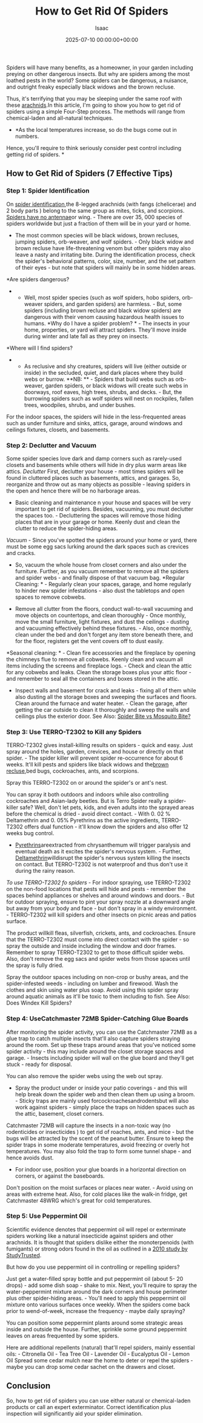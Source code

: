 ﻿---
title: How to Get Rid Of Spiders
description: Spiders will have many benefits, as a homeowner, in your garden including preying on other dangerous insects. But why are spiders among the most loathed pests...
slug: /how-to-get-rid-of-spiders/
date: 2025-07-10 00:00:00+00:00
lastmod: 2025-07-10 00:00:00+03:00
author: Isaac
categories:

- Guide

- Spiders
tags:

- guide

- rid

- spider
layout: post
---

Spiders will have many benefits, as a homeowner, in your garden including preying on other dangerous insects. But why are spiders among the most loathed pests in the world? Some spiders can be dangerous, a nuisance, and outright freaky especially black widows and the brown recluse.

Thus, it's terrifying that you may be sleeping under the same roof with these [arachnids](https://www.nationalgeographic.com/news/2004/6/[spider](https://pestpolicy.com/can-you-drown-a-spider/)-sense-fast-facts-on-extreme-arachnids/).In this article, I'm going to show you how to get rid of spiders using a simple Four-Step process. The methods will range from chemical-laden and all-natural techniques.

- *As the local temperatures increase, so do the bugs come out in numbers.

Hence, you'll require to think seriously consider pest control including getting rid of spiders. *

##  How to Get Rid of Spiders (7 Effective Tips)

###  Step 1: Spider Identification

On [spider identification](https://owlcation.com/stem/spider-identification),the 8-legged arachnids (with fangs (chelicerae) and 2 body parts ) belong to the same group as mites, ticks, and scorpions. [Spiders have no antennae](https://pestpolicy.com/do-spiders-have-antennae/)or wing. - There are over 35, 000 species of spiders worldwide but just a fraction of them will be in your yard or home.

- The most common species will be black widows, brown recluses, jumping spiders, orb-weaver, and wolf spiders. - Only black widow and brown recluse have life-threatening venom but other spiders may also leave a nasty and irritating bite. During the identification process, check the spider's behavioral patterns, color, size, number, and the set pattern of their eyes - but note that spiders will mainly be in some hidden areas.

*Are spiders dangerous?

* - Well, most spider species (such as wolf spiders, hobo spiders, orb-weaver spiders, and garden spiders) are harmless. - But, some spiders (including brown recluse and black widow spiders) are dangerous with their venom causing hazardous health issues to humans. *Why do I have a spider problem? * - The insects in your home, properties, or yard will attract spiders. They'll move inside during winter and late fall as they prey on insects.

*Where will I find spiders?

* - As reclusive and shy creatures, spiders will live (either outside or inside) in the secluded, quiet, and dark places where they build webs or burrow. **NB: ** - Spiders that build webs such as orb-weaver, garden spiders, or black widows will create such webs in doorways, roof eaves, high trees, shrubs, and decks. - But, the burrowing spiders such as wolf spiders will nest on rockpiles, fallen trees, woodpiles, shrubs, and under bushes.

For the indoor spaces, the spiders will hide in the less-frequented areas such as under furniture and sinks, attics, garage, around windows and ceilings fixtures, closets, and basements.

###  Step 2: Declutter and Vacuum

Some spider species love dark and damp corners such as rarely-used closets and basements while others will hide in dry plus warm areas like attics. *Declutter* First, declutter your house - most times spiders will be found in cluttered places such as basements, attics, and garages. So, reorganize and throw out as many objects as possible - leaving spiders in the open and hence there will be no harborage areas.

- Basic cleaning and maintenance n your house and spaces will be very important to get rid of spiders. Besides, vacuuming, you must declutter the spaces too. - Decluttering the spaces will remove those hiding places that are in your garage or home. Keenly dust and clean the clutter to reduce the spider-hiding areas.

*Vacuum* - Since you've spotted the spiders around your home or yard, there must be some egg sacs lurking around the dark spaces such as crevices and cracks.

- So, vacuum the whole house from closet corners and also under the furniture. Further, as you vacuum remember to remove all the spiders and spider webs - and finally dispose of that vacuum bag. *Regular Cleaning: * - Regularly clean your spaces, garage, and home regularly to hinder new spider infestations - also dust the tabletops and open spaces to remove cobwebs.

- Remove all clutter from the floors, conduct wall-to-wall vacuuming and move objects on countertops, and clean thoroughly - Once monthly, move the small furniture, light fixtures, and dust the ceilings - dusting and vacuuming effectively behind these fixtures. - Also, once monthly, clean under the bed and don't forget any item store beneath there, and for the floor, registers get the vent covers off to dust easily.

*Seasonal cleaning: * - Clean fire accessories and the fireplace by opening the chimneys flue to remove all cobwebs. Keenly clean and vacuum all items including the screens and fireplace logs. - Check and clean the attic for any cobwebs and leaks. Clean the storage boxes plus your attic floor - and remember to seal all the containers and boxes stored in the attic.

- Inspect walls and basement for crack and leaks - fixing all of them while also dusting all the storage boxes and sweeping the surfaces and floors. Clean around the furnace and water heater. - Clean the garage, after getting the car outside to clean it thoroughly and sweep the walls and ceilings plus the exterior door. See Also: [Spider Bite vs Mosquito Bite? ](https://pestpolicy.com/spider-bite-vs-mosquito-bite/)

###  Step 3: Use TERRO-T2302 to Kill any Spiders

TERRO-T2302 gives install-killing results on spiders - quick and easy. Just spray around the holes, garden, crevices, and house or directly on that spider. - The spider killer will prevent spider re-occurrence for about 6 weeks. It'll kill pests and spiders like black widows and the[brown recluse](https://pestpolicy.com/how-to-get-rid-of-brown-recluse-spiders/),bed bugs, cockroaches, ants, and scorpions.

Spray this TERRO-T2302 on or around the spider's or ant's nest.

You can spray it both outdoors and indoors while also controlling cockroaches and Asian-lady beetles. But is Terro Spider really a spider-killer safe? Well, don't let pets, kids, and even adults into the sprayed areas before the chemical is dried - avoid direct contact. - With 0. 02 % Deltamethrin and 0. 05% Pyrethrins as the active ingredients, TERRO-T2302 offers dual function - it'll know down the spiders and also offer 12 weeks bug control.

- [Pyrethrins](http://npic.orst.edu/factsheets/pyrethrins.pdf)areextracted from chrysanthemum will trigger paralysis and eventual death as it excites the spider's nervous system. - Further, [Deltamethrin](http://npic.orst.edu/factsheets/DeltaGen.html)willdisrupt the spider's nervous system killing the insects on contact. But TERRO-T2302 is not waterproof and thus don't use it during the rainy reason.

*To use TERRO-T2302 fo spiders* - For indoor spraying, use TERRO-T2302 on the non-food locations that pests will hide and pests - remember the spaces behind appliances or shelves and around windows and doors. - But for outdoor spraying, ensure to pint your spray nozzle at a downward angle but away from your body and face - but don't spray in a windy environment. - TERRO-T2302 will kill spiders and other insects on picnic areas and patios surface.

The product willkill fleas, silverfish, crickets, ants, and cockroaches. Ensure that the TERRO-T2302 must come into direct contact with the spider - so spray the outside and inside including the window and door frames. Remember to spray TERRO-T2302 to get to those difficult spider webs. Also, don't remove the egg sacs and spider webs from those spaces until the spray is fully dried.

Spray the outdoor spaces including on non-crop or bushy areas, and the spider-infested weeds - including on lumber and firewood. Wash the clothes and skin using water plus soap. Avoid using this spider spray around aquatic animals as it'll be toxic to them including to fish. See Also: Does Windex Kill Spiders?

###  Step 4: Use**Catchmaster 72MB Spider-Catching Glue Boards**

After monitoring the spider activity, you can use the Catchmaster 72MB as a glue trap to catch multiple insects that'll also capture spiders straying around the room. Set up these traps around areas that you've noticed some spider activity - this may include around the closet storage spaces and garage. - Insects including spider will wall on the glue board and they'll get stuck - ready for disposal.

You can also remove the spider webs using the web out spray.

- Spray the product under or inside your patio coverings - and this will help break down the spider web and then clean them up using a broom. - Sticky traps are mainly used forcockroachesandrodentsbut will also work against spiders - simply place the traps on hidden spaces such as the attic, basement, closet corners.

Catchmaster 72MB will capture the insects in a non-toxic way (no rodenticides or insecticides ) to get rid of roaches, ants, and mice - but the bugs will be attracted by the scent of the peanut butter. Ensure to keep the spider traps in some moderate temperatures, avoid freezing or overly hot temperatures. You may also fold the trap to form some tunnel shape - and hence avoids dust.

- For indoor use, position your glue boards in a horizontal direction on corners, or against the baseboards.

Don't position on the moist surfaces or places near water. - Avoid using on areas with extreme heat. Also, for cold places like the walk-in fridge, get Catchmaster 48WRG which's great for cold temperatures.

###  Step 5: Use Peppermint Oil

Scientific evidence denotes that peppermint oil will repel or exterminate spiders working like a natural insecticide against spiders and other arachnids. It is thought that spiders dislike either the monoterpenoids (with fumigants) or strong odors found in the oil as outlined in a [2010 study by StudyTrusted](http://www.ncbi.nlm.nih.gov/pmc/articles/PMC3014752/#!po=85.2941).

But how do you use peppermint oil in controlling or repelling spiders?

Just get a water-filled spray bottle and put peppermint oil (about 5- 20 drops) - add some dish soap - shake to mix. Next, you'll require to spray the water-peppermint mixture around the dark corners and house perimeter plus other spider-hiding areas. - You'll need to apply this peppermint oil mixture onto various surfaces once weekly. When the spiders come back prior to wend-of-week, increase the frequency - maybe daily spraying?

You can position some peppermint plants around some strategic areas inside and outside the house. Further, sprinkle some ground peppermint leaves on areas frequented by some spiders.

Here are additional repellents (natural) that'll repel spiders, mainly essential oils: - Citronella Oil - Tea Tree Oil - Lavender Oil - Eucalyptus Oil - Lemon Oil Spread some cedar mulch near the home to deter or repel the spiders - maybe you can drop some cedar sachet on the drawers and closet.

##  Conclusion

So, how to get rid of spiders you can use either natural or chemical-laden products or call an expert exterminator. Correct identification plus inspection will significantly aid your spider elimination.
